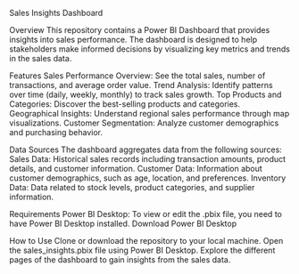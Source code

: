 Sales Insights Dashboard

Overview
This repository contains a Power BI Dashboard that provides insights into sales performance. The dashboard is designed to help stakeholders make informed decisions by visualizing key metrics and trends in the sales data.

Features
Sales Performance Overview: See the total sales, number of transactions, and average order value.
Trend Analysis: Identify patterns over time (daily, weekly, monthly) to track sales growth.
Top Products and Categories: Discover the best-selling products and categories.
Geographical Insights: Understand regional sales performance through map visualizations.
Customer Segmentation: Analyze customer demographics and purchasing behavior.

Data Sources
The dashboard aggregates data from the following sources:
Sales Data: Historical sales records including transaction amounts, product details, and customer information.
Customer Data: Information about customer demographics, such as age, location, and preferences.
Inventory Data: Data related to stock levels, product categories, and supplier information.

Requirements
Power BI Desktop: To view or edit the .pbix file, you need to have Power BI Desktop installed.
Download Power BI Desktop

How to Use
Clone or download the repository to your local machine.
Open the sales_insights.pbix file using Power BI Desktop.
Explore the different pages of the dashboard to gain insights from the sales data.
